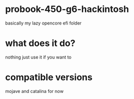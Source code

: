 # probook-450-g6-hackintosh
basically my lazy opencore efi folder

# what does it do?
nothing just use it if you want to

# compatible versions
mojave and catalina for now
